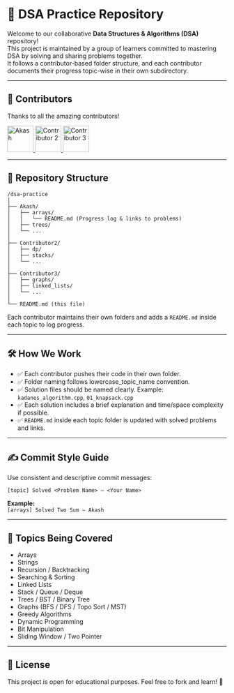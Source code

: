 # 🚀 DSA Practice Repository

Welcome to our collaborative **Data Structures & Algorithms (DSA)** repository!  
This project is maintained by a group of learners committed to mastering DSA by solving and sharing problems together.  
It follows a contributor-based folder structure, and each contributor documents their progress topic-wise in their own subdirectory.

---

## 👥 Contributors

Thanks to all the amazing contributors!

<a href="https://github.com/Akash2624-07">
  <img src="https://avatars.githubusercontent.com/u/146867689?v=4" width="60" alt="Akash"/>
</a>
<a href="https://github.com/contributor2">
  <img src="https://avatars.githubusercontent.com/u/123456?v=4" width="60" alt="Contributor 2"/>
</a>
<a href="https://github.com/contributor3">
  <img src="https://avatars.githubusercontent.com/u/123457?v=4" width="60" alt="Contributor 3"/>
</a>

---

## 📂 Repository Structure

```
/dsa-practice
│
├── Akash/
│   ├── arrays/
│   │   └── README.md (Progress log & links to problems)
│   ├── trees/
│   └── ...
│
├── Contributor2/
│   ├── dp/
│   ├── stacks/
│   └── ...
│
├── Contributor3/
│   ├── graphs/
│   ├── linked_lists/
│   └── ...
│
└── README.md (this file)
```

Each contributor maintains their own folders and adds a `README.md` inside each topic to log progress.

---

## 🛠️ How We Work

- ✅ Each contributor pushes their code in their own folder.
- ✅ Folder naming follows lowercase_topic_name convention.
- ✅ Solution files should be named clearly. Example: `kadanes_algorithm.cpp`, `01_knapsack.cpp`
- ✅ Each solution includes a brief explanation and time/space complexity if possible.
- ✅ `README.md` inside each topic folder is updated with solved problems and links.

---

## ✍️ Commit Style Guide

Use consistent and descriptive commit messages:

```
[topic] Solved <Problem Name> – <Your Name>
```
**Example:**  
`[arrays] Solved Two Sum – Akash`

---

## 🧠 Topics Being Covered

- Arrays
- Strings
- Recursion / Backtracking
- Searching & Sorting
- Linked Lists
- Stack / Queue / Deque
- Trees / BST / Binary Tree
- Graphs (BFS / DFS / Topo Sort / MST)
- Greedy Algorithms
- Dynamic Programming
- Bit Manipulation
- Sliding Window / Two Pointer

---

## 📜 License

This project is open for educational purposes. Feel free to fork and learn! 🌱
